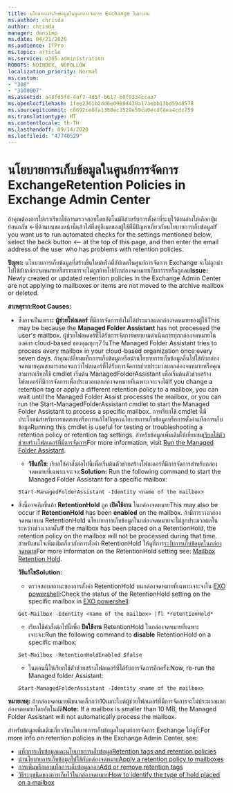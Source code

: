 ```yaml
---
title: นโยบายการเก็บข้อมูลในศูนย์การจัดการ Exchange ไม่ทำงาน
ms.author: chrisda
author: chrisda
manager: dansimp
ms.date: 04/21/2020
ms.audience: ITPro
ms.topic: article
ms.service: o365-administration
ROBOTS: NOINDEX, NOFOLLOW
localization_priority: Normal
ms.custom:
- "308"
- "3100007"
ms.assetid: a48fd5fd-4af7-4d5f-b617-b0f9334ccaa7
ms.openlocfilehash: 1fee2361b2dd6e0989d430a17aebb13bd5948578
ms.sourcegitcommit: c6692ce0fa1358ec3529e59ca0ecdfdea4cdc759
ms.translationtype: MT
ms.contentlocale: th-TH
ms.lasthandoff: 09/14/2020
ms.locfileid: "47740529"
---
```

# <a name="retention-policies-in-exchange-admin-center"></a><span data-ttu-id="8b06d-102">นโยบายการเก็บข้อมูลในศูนย์การจัดการ Exchange</span><span class="sxs-lookup"><span data-stu-id="8b06d-102">Retention Policies in Exchange Admin Center</span></span>

<span data-ttu-id="8b06d-103">ถ้าคุณต้องการให้เราเรียกใช้การตรวจสอบโดยอัตโนมัติสำหรับการตั้งค่าที่ระบุไว้ด้านล่างให้เลือกปุ่มย้อนกลับ <-ที่ด้านบนของหน้านี้แล้วใส่ที่อยู่อีเมลของผู้ใช้ที่มีปัญหาเกี่ยวกับนโยบายการเก็บข้อมูล</span><span class="sxs-lookup"><span data-stu-id="8b06d-103">If you want us to run automated checks for the settings mentioned below, select the back button <-- at the top of this page, and then enter the email address of the user who has problems with retention policies.</span></span>

 <span data-ttu-id="8b06d-104">**ปัญหา:** นโยบายการเก็บข้อมูลที่สร้างขึ้นใหม่หรือที่อัปเดตในศูนย์การจัดการ Exchange จะไม่ถูกนำไปใช้กับกล่องจดหมายหรือรายการจะไม่ถูกย้ายไปยังกล่องจดหมายเก็บถาวรหรือถูกลบ</span><span class="sxs-lookup"><span data-stu-id="8b06d-104">**Issue:** Newly created or updated retention policies in the Exchange Admin Center are not applying to mailboxes or items are not moved to the archive mailbox or deleted.</span></span> 
  
 <span data-ttu-id="8b06d-105">**สาเหตุราก:**</span><span class="sxs-lookup"><span data-stu-id="8b06d-105">**Root Causes:**</span></span>
  
- <span data-ttu-id="8b06d-106">ซึ่งอาจเป็นเพราะ **ผู้ช่วยโฟลเดอร์** ที่มีการจัดการยังไม่ได้ประมวลผลกล่องจดหมายของผู้ใช้</span><span class="sxs-lookup"><span data-stu-id="8b06d-106">This may be because the **Managed Folder Assistant** has not processed the user's mailbox.</span></span> <span data-ttu-id="8b06d-107">ผู้ช่วยโฟลเดอร์ที่ได้รับการจัดการพยายามดำเนินการทุกกล่องจดหมายในองค์กร cloud-based ของคุณทุกๆ7วัน</span><span class="sxs-lookup"><span data-stu-id="8b06d-107">The Managed Folder Assistant tries to process every mailbox in your cloud-based organization once every seven days.</span></span> <span data-ttu-id="8b06d-108">ถ้าคุณเปลี่ยนแท็กการเก็บข้อมูลหรือนำนโยบายการเก็บข้อมูลอื่นไปใช้กับกล่องจดหมายคุณสามารถรอจนกว่าโฟลเดอร์ที่ได้รับการจัดการช่วยประมวลผลกล่องจดหมายหรือคุณสามารถเรียกใช้ cmdlet เริ่มต้น ManagedFolderAssistant เพื่อเริ่มต้นตัวช่วยสร้างโฟลเดอร์ที่มีการจัดการเพื่อประมวลผลกล่องจดหมายที่เฉพาะเจาะจงได้</span><span class="sxs-lookup"><span data-stu-id="8b06d-108">If you change a retention tag or apply a different retention policy to a mailbox, you can wait until the Managed Folder Assist processes the mailbox, or you can run the Start-ManagedFolderAssistant cmdlet to start the Managed Folder Assistant to process a specific mailbox.</span></span> <span data-ttu-id="8b06d-109">การเรียกใช้ cmdlet นี้มีประโยชน์สำหรับการทดสอบหรือการแก้ไขปัญหานโยบายการเก็บข้อมูลหรือการตั้งค่าแท็กการเก็บข้อมูล</span><span class="sxs-lookup"><span data-stu-id="8b06d-109">Running this cmdlet is useful for testing or troubleshooting a retention policy or retention tag settings.</span></span> <span data-ttu-id="8b06d-110">สำหรับข้อมูลเพิ่มเติมให้เยี่ยมชม[เรียกใช้ตัวช่วยสร้างโฟลเดอร์ที่มีการจัดการ](https://msdn.microsoft.com/library/gg271153%28v=exchsrvcs.149%29.aspx#managedfolderassist)</span><span class="sxs-lookup"><span data-stu-id="8b06d-110">For more information, visit [Run the Managed Folder Assistant](https://msdn.microsoft.com/library/gg271153%28v=exchsrvcs.149%29.aspx#managedfolderassist).</span></span>
    
  - <span data-ttu-id="8b06d-111">**วิธีแก้ไข:** เรียกใช้คำสั่งต่อไปนี้เพื่อเริ่มต้นตัวช่วยสร้างโฟลเดอร์ที่มีการจัดการสำหรับกล่องจดหมายที่เฉพาะเจาะจง:</span><span class="sxs-lookup"><span data-stu-id="8b06d-111">**Solution:** Run the following command to start the Managed Folder Assistant for a specific mailbox:</span></span>
    
  ```
  Start-ManagedFolderAssistant -Identity <name of the mailbox>
  ```

- <span data-ttu-id="8b06d-112">สิ่งนี้อาจเกิดขึ้นถ้า **RetentionHold** ถูก **เปิดใช้งาน** ในกล่องจดหมาย</span><span class="sxs-lookup"><span data-stu-id="8b06d-112">This may also be occur if **RetentionHold** has been **enabled** on the mailbox.</span></span> <span data-ttu-id="8b06d-113">ถ้ามีการวางกล่องจดหมายบน RetentionHold นโยบายการเก็บข้อมูลในกล่องจดหมายจะไม่ถูกประมวลผลในระหว่างช่วงเวลานั้น</span><span class="sxs-lookup"><span data-stu-id="8b06d-113">If the mailbox has been placed on a RetentionHold, the retention policy on the mailbox will not be processed during that time.</span></span> <span data-ttu-id="8b06d-114">สำหรับสนใจเพิ่มเติมเกี่ยวกับการตั้งค่า RetentionHold ให้ดูที่การ[ระงับการเก็บข้อมูลในกล่องจดหมาย](https://docs.microsoft.com/exchange/security-and-compliance/messaging-records-management/mailbox-retention-hold)</span><span class="sxs-lookup"><span data-stu-id="8b06d-114">For more informaton on the RetentionHold setting see: [Mailbox Retention Hold](https://docs.microsoft.com/exchange/security-and-compliance/messaging-records-management/mailbox-retention-hold).</span></span>
    
    <span data-ttu-id="8b06d-115">**วิธีแก้ไข**</span><span class="sxs-lookup"><span data-stu-id="8b06d-115">**Solution:**</span></span>
    
  - <span data-ttu-id="8b06d-116">ตรวจสอบสถานะของการตั้งค่า RetentionHold บนกล่องจดหมายที่เฉพาะเจาะจงใน [EXO powershell](https://docs.microsoft.com/powershell/exchange/exchange-online/connect-to-exchange-online-powershell/connect-to-exchange-online-powershell?view=exchange-ps):</span><span class="sxs-lookup"><span data-stu-id="8b06d-116">Check the status of the RetentionHold setting on the specific mailbox in [EXO powershell](https://docs.microsoft.com/powershell/exchange/exchange-online/connect-to-exchange-online-powershell/connect-to-exchange-online-powershell?view=exchange-ps):</span></span>
    
  ```
  Get-Mailbox -Identity <name of the mailbox> |fl *retentionHold*
  ```

  - <span data-ttu-id="8b06d-117">เรียกใช้คำสั่งต่อไปนี้เพื่อ **ปิดใช้งาน** RetentionHold ในกล่องจดหมายที่เฉพาะเจาะจง:</span><span class="sxs-lookup"><span data-stu-id="8b06d-117">Run the following command to **disable** RetentionHold on a specific mailbox:</span></span>
    
  ```
  Set-Mailbox -RetentionHoldEnabled $false
  ```

  - <span data-ttu-id="8b06d-118">ในตอนนี้ให้เรียกใช้ตัวช่วยสร้างโฟลเดอร์ที่ได้รับการจัดการอีกครั้ง:</span><span class="sxs-lookup"><span data-stu-id="8b06d-118">Now, re-run the Managed folder Assistant:</span></span>
    
  ```
  Start-ManagedFolderAssistant -Identity <name of the mailbox>
  ```

 <span data-ttu-id="8b06d-119">**หมายเหตุ:** ถ้ากล่องจดหมายมีขนาดเล็กกว่า10เมกะไบต์ผู้ช่วยโฟลเดอร์ที่มีการจัดการจะไม่ประมวลผลกล่องจดหมายโดยอัตโนมัติ</span><span class="sxs-lookup"><span data-stu-id="8b06d-119">**Note:** If a mailbox is smaller than 10 MB, the Managed Folder Assistant will not automatically process the mailbox.</span></span>
 
<span data-ttu-id="8b06d-120">สำหรับข้อมูลเพิ่มเติมเกี่ยวกับนโยบายการเก็บข้อมูลในศูนย์การจัดการ Exchange ให้ดูที่:</span><span class="sxs-lookup"><span data-stu-id="8b06d-120">For more info on retention policies in the Exchange Admin Center, see:</span></span>
- [<span data-ttu-id="8b06d-121">แท็กการเก็บข้อมูลและนโยบายการเก็บข้อมูล</span><span class="sxs-lookup"><span data-stu-id="8b06d-121">Retention tags and retention policies</span></span>](https://docs.microsoft.com/exchange/security-and-compliance/messaging-records-management/retention-tags-and-policies)
- [<span data-ttu-id="8b06d-122">นำนโยบายการเก็บข้อมูลไปใช้กับกล่องจดหมาย</span><span class="sxs-lookup"><span data-stu-id="8b06d-122">Apply a retention policy to mailboxes</span></span>](https://docs.microsoft.com/exchange/security-and-compliance/messaging-records-management/apply-retention-policy)
- [<span data-ttu-id="8b06d-123">การเพิ่มหรือเอาแท็กการเก็บข้อมูลออก</span><span class="sxs-lookup"><span data-stu-id="8b06d-123">Add or remove retention tags</span></span>](https://docs.microsoft.com/exchange/security-and-compliance/messaging-records-management/add-or-remove-retention-tags)
- [<span data-ttu-id="8b06d-124">วิธีระบุชนิดของการเก็บไว้ในกล่องจดหมาย</span><span class="sxs-lookup"><span data-stu-id="8b06d-124">How to identify the type of hold placed on a mailbox</span></span>](https://docs.microsoft.com/microsoft-365/compliance/identify-a-hold-on-an-exchange-online-mailbox)
